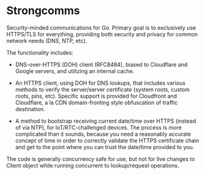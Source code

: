 # Strongcomms
Security-minded communications for Go.  Primary goal is to exclusively
use HTTPS/TLS for everything, providing both security and privacy for
common network needs (DNS, NTP, etc).

The functionality includes:

- DNS-over-HTTPS (DOH) client (RFC8484), biased to Cloudflare and Google
servers, and utilizing an internal cache.

- An HTTPS client, using DOH for DNS lookups, that includes various methods
to verify the server/server certificate (system roots, custom roots, pins,
etc). Specific support is provided for Cloudfront and Cloudflare, a la
CDN domain-fronting style obfuscation of traffic destination.

- A method to bootstrap receiving current date/time over HTTPS (instead of
via NTP), for IoT/RTC-challenged devices. The process is more complicated
than it sounds, because you need a reasonably accurate concept of time
in order to correctly validate the HTTPS certificate chain and get to the
point where you can trust the date/time provided to you.

The code is generally concurrency safe for use, but not for live changes
to Client object while running concurrent to lookup/request operations.

